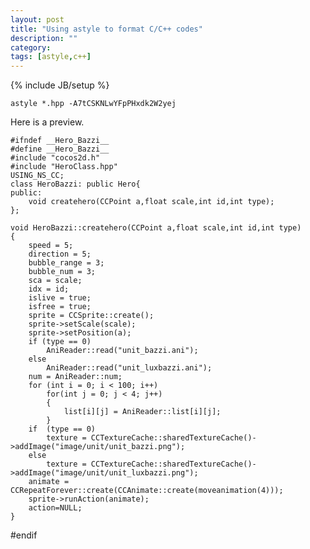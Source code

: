 ```yaml
---
layout: post
title: "Using astyle to format C/C++ codes"
description: ""
category: 
tags: [astyle,c++]
---
```

{% include JB/setup %}

	astyle *.hpp -A7tCSKNLwYFpPHxdk2W2yej

Here is a preview.

	#ifndef __Hero_Bazzi__
	#define __Hero_Bazzi__
	#include "cocos2d.h"
	#include "HeroClass.hpp"
	USING_NS_CC;
	class HeroBazzi: public Hero{
	public:
		void createhero(CCPoint a,float scale,int id,int type);
	};
	
	void HeroBazzi::createhero(CCPoint a,float scale,int id,int type)
	{
		speed = 5;
		direction = 5;
		bubble_range = 3;
		bubble_num = 3;
		sca = scale;
		idx = id;
		islive = true;
		isfree = true;
		sprite = CCSprite::create();
		sprite->setScale(scale);
		sprite->setPosition(a);
		if (type == 0)
			AniReader::read("unit_bazzi.ani");
		else
			AniReader::read("unit_luxbazzi.ani");
		num = AniReader::num;
		for (int i = 0; i < 100; i++)
			for(int j = 0; j < 4; j++)
			{
				list[i][j] = AniReader::list[i][j];
			}
		if  (type == 0)
			texture = CCTextureCache::sharedTextureCache()->addImage("image/unit/unit_bazzi.png");
		else
			texture = CCTextureCache::sharedTextureCache()->addImage("image/unit/unit_luxbazzi.png");
		animate = CCRepeatForever::create(CCAnimate::create(moveanimation(4)));
		sprite->runAction(animate);
		action=NULL;
	}

#endif
